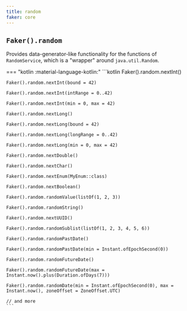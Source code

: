 ```yaml
---
title: random
faker: core
---
```


## `Faker().random`

Provides data-generator-like functionality for the functions of `RandomService`, which is a "wrapper" around `java.util.Random`.

=== "kotlin :material-language-kotlin:"
    ```kotlin
    Faker().random.nextInt()

    Faker().random.nextInt(bound = 42)

    Faker().random.nextInt(intRange = 0..42)

    Faker().random.nextInt(min = 0, max = 42)

    Faker().random.nextLong()

    Faker().random.nextLong(bound = 42)

    Faker().random.nextLong(longRange = 0..42)

    Faker().random.nextLong(min = 0, max = 42)

    Faker().random.nextDouble()

    Faker().random.nextChar()

    Faker().random.nextEnum(MyEnum::class)

    Faker().random.nextBoolean()

    Faker().random.randomValue(listOf(1, 2, 3))

    Faker().random.randomString()

    Faker().random.nextUUID()

    Faker().random.randomSublist(listOf(1, 2, 3, 4, 5, 6))

    Faker().random.randomPastDate()

    Faker().random.randomPastDate(min = Instant.ofEpochSecond(0))

    Faker().random.randomFutureDate()

    Faker().random.randomFutureDate(max = Instant.now().plus(Duration.ofDays(7)))

    Faker().random.randomDate(min = Instant.ofEpochSecond(0), max = Instant.now(), zoneOffset = ZoneOffset.UTC)

    // and more
    ```
